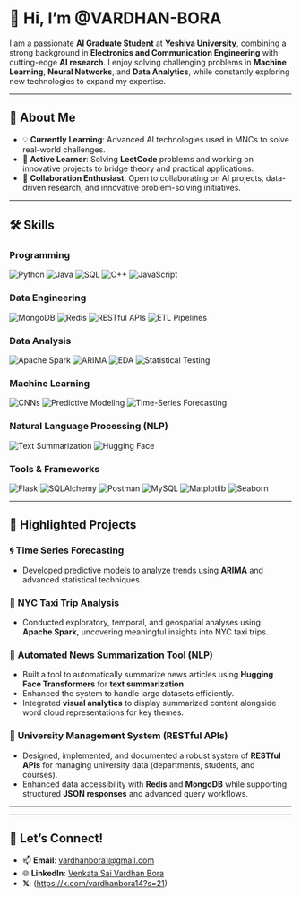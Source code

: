 # 👋 Hi, I’m @VARDHAN-BORA

I am a passionate **AI Graduate Student** at **Yeshiva University**, combining a strong background in **Electronics and Communication Engineering** with cutting-edge **AI research**. I enjoy solving challenging problems in **Machine Learning**, **Neural Networks**, and **Data Analytics**, while constantly exploring new technologies to expand my expertise.

---

## 🌟 About Me
- 💡 **Currently Learning**: Advanced AI technologies used in MNCs to solve real-world challenges.
- 🎯 **Active Learner**: Solving **LeetCode** problems and working on innovative projects to bridge theory and practical applications.
- 🤝 **Collaboration Enthusiast**: Open to collaborating on AI projects, data-driven research, and innovative problem-solving initiatives.

---

## 🛠️ Skills

### Programming
![Python](https://img.shields.io/badge/Python-3776AB?style=for-the-badge&logo=python&logoColor=white)
![Java](https://img.shields.io/badge/Java-007396?style=for-the-badge&logo=java&logoColor=white)
![SQL](https://img.shields.io/badge/SQL-00000F?style=for-the-badge&logo=postgresql&logoColor=white)
![C++](https://img.shields.io/badge/C++-00599C?style=for-the-badge&logo=cplusplus&logoColor=white)
![JavaScript](https://img.shields.io/badge/JavaScript-F7DF1E?style=for-the-badge&logo=javascript&logoColor=black)

### Data Engineering
![MongoDB](https://img.shields.io/badge/MongoDB-4EA94B?style=for-the-badge&logo=mongodb&logoColor=white)
![Redis](https://img.shields.io/badge/Redis-D82C20?style=for-the-badge&logo=redis&logoColor=white)
![RESTful APIs](https://img.shields.io/badge/REST-02569B?style=for-the-badge&logo=rest&logoColor=white)
![ETL Pipelines](https://img.shields.io/badge/ETL-4A4A4A?style=for-the-badge&logo=data&logoColor=white)

### Data Analysis
![Apache Spark](https://img.shields.io/badge/Apache%20Spark-E25A1C?style=for-the-badge&logo=apachespark&logoColor=white)
![ARIMA](https://img.shields.io/badge/ARIMA-6DB33F?style=for-the-badge)
![EDA](https://img.shields.io/badge/EDA-0052CC?style=for-the-badge&logo=data&logoColor=white)
![Statistical Testing](https://img.shields.io/badge/Statistical_Testing-4CAF50?style=for-the-badge&logo=science&logoColor=white)

### Machine Learning
![CNNs](https://img.shields.io/badge/CNNs-3DDC84?style=for-the-badge&logo=tensorflow&logoColor=white)
![Predictive Modeling](https://img.shields.io/badge/Predictive%20Modeling-673AB7?style=for-the-badge&logo=machinelearning&logoColor=white)
![Time-Series Forecasting](https://img.shields.io/badge/Time--Series%20Forecasting-F57C00?style=for-the-badge&logo=databricks&logoColor=white)

### Natural Language Processing (NLP)
![Text Summarization](https://img.shields.io/badge/Text%20Summarization-4CAF50?style=for-the-badge&logo=fastapi&logoColor=white)
![Hugging Face](https://img.shields.io/badge/Hugging%20Face-FCC624?style=for-the-badge&logo=huggingface&logoColor=black)

### Tools & Frameworks
![Flask](https://img.shields.io/badge/Flask-000000?style=for-the-badge&logo=flask&logoColor=white)
![SQLAlchemy](https://img.shields.io/badge/SQLAlchemy-FE4C00?style=for-the-badge&logo=python&logoColor=white)
![Postman](https://img.shields.io/badge/Postman-FF6C37?style=for-the-badge&logo=postman&logoColor=white)
![MySQL](https://img.shields.io/badge/MySQL-4479A1?style=for-the-badge&logo=mysql&logoColor=white)
![Matplotlib](https://img.shields.io/badge/Matplotlib-3776AB?style=for-the-badge&logo=python&logoColor=white)
![Seaborn](https://img.shields.io/badge/Seaborn-3776AB?style=for-the-badge&logo=data&logoColor=white)

---

## 📂 Highlighted Projects

### 🌀 **Time Series Forecasting**
- Developed predictive models to analyze trends using **ARIMA** and advanced statistical techniques.

### 🚖 **NYC Taxi Trip Analysis**
- Conducted exploratory, temporal, and geospatial analyses using **Apache Spark**, uncovering meaningful insights into NYC taxi trips.

### 📃 **Automated News Summarization Tool (NLP)**
- Built a tool to automatically summarize news articles using **Hugging Face Transformers** for **text summarization**.
- Enhanced the system to handle large datasets efficiently.
- Integrated **visual analytics** to display summarized content alongside word cloud representations for key themes.

### 🏫 **University Management System (RESTful APIs)**
- Designed, implemented, and documented a robust system of **RESTful APIs** for managing university data (departments, students, and courses).
- Enhanced data accessibility with **Redis** and **MongoDB** while supporting structured **JSON responses** and advanced query workflows.

---



---

## 🤝 Let’s Connect!
- 📫 **Email**: [vardhanbora1@gmail.com](mailto:vardhanbora1@gmail.com)  
- 🌐 **LinkedIn**: [Venkata Sai Vardhan Bora](https://www.linkedin.com/in/venkata-sai-vardhan-bora-9b95bb189/)  
-  **𝕏**: (https://x.com/vardhanbora14?s=21) 
 
